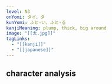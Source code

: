 ```yaml
---
level: N3
onYomi: タイ、タ
kunYomi: ふと-い、ふと-る
kanjiMeaning: plump, thick, big around
image: "[[太.jpg]]"
tagLinks:
  - "[[kanji]]"
  - "[[japanese]]"
---
```

## character analysis